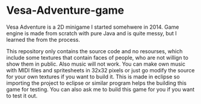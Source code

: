 # Vesa-Adventure-game
Vesa Adventure is a 2D minigame I started somehwere in 2014. Game engine is made from scratch with pure Java and is quite messy, but I learned the from the process. 

This repository only contains the source code and no resourses, which include some textures that contain faces of people, who are not willign to show them in public. Also music will not work. You can make own music with MIDI files and spritesheets in 32x32 pixels or just go modify the source for your own textures if you want to build it. This is made in eclipse so importing the project to eclipse or similar program helps the building this game for testing. You can also ask me to build this game for you if you want to test it out.
